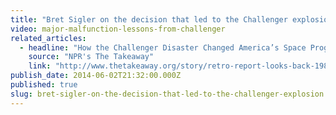 ```yaml
---
title: "Bret Sigler on the decision that led to the Challenger explosion"
video: major-malfunction-lessons-from-challenger
related_articles:
  - headline: "How the Challenger Disaster Changed America’s Space Program"
    source: "NPR's The Takeaway"
    link: "http://www.thetakeaway.org/story/retro-report-looks-back-1986-challenger-space-launch/"
publish_date: 2014-06-02T21:32:00.000Z
published: true
slug: bret-sigler-on-the-decision-that-led-to-the-challenger-explosion
---
```



